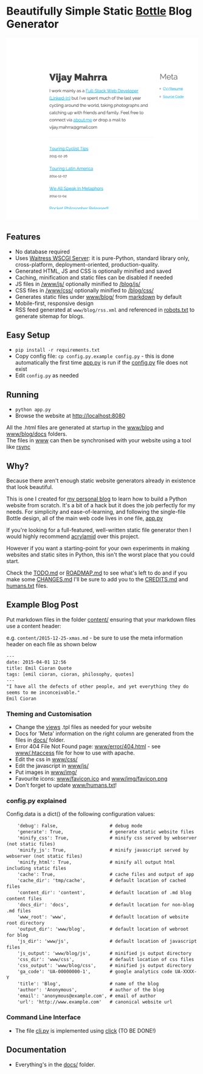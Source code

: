 # Beautifully Simple Static [Bottle](http://bottlepy.org/) Blog Generator

![Blog Homepage Screenshot](tmp/homepage.png)

## Features

* No database required
* Uses [Waitress WSCGI Server](http://docs.pylonsproject.org/projects/waitress/en/latest/index.html): it is pure-Python, standard library only, cross-platform, deployment-oriented, production-quality.
* Generated HTML, JS and CSS is optionally minified and saved 
* Caching, minification and static files can be disabled if needed
* JS files in [/www/js/](www/js) optionally minified to [/blog/js/](/blog/js/)
* CSS files in [/www/css/](www/css) optionally minified to [/blog/css/](/blog/css/)
* Generates static files under [www/blog/](www/blog) from [markdown](https://guides.github.com/features/mastering-markdown/) by default
* Mobile-first, responsive design
* RSS feed generated at `www/blog/rss.xml` and referenced in [robots.txt](www/robots.txt) to generate sitemap for blogs.

## Easy Setup

* `pip install -r requirements.txt`
* Copy config file: `cp config.py.example config.py` - this is done automatically the first time [app.py](app.py) is run if the [config.py](config.py.example) file does not exist
* Edit `config.py` as needed

## Running

* `python app.py` 
* Browse the website at [http://localhost:8080](http://localhost:8080/)

All the .html files are generated at startup in the [www/blog](www/blog) and [www/blog/docs](www/blog/docs) folders.  
The files in [www](www/) can then be synchronised with your website using a tool like [rsync](http://en.wikipedia.org/wiki/Rsync)

## Why?
Because there aren't enough static website generators already in existence that 
look beautiful. 

This is one I created for [my personal blog](http://www.urunu.com)
to learn how to build a Python website from scratch.  It's a bit of a hack but
it does the job perfectly for my needs. For simplicity and ease-of-learning, 
and following the single-file Bottle design, all of the main web code lives in one
file, [app.py](app.py) 

If you're looking for a full-featured, well-written static file generator then
I would highly recommend [acrylamid](http://posativ.org/acrylamid/) over this
project.  

However if you want a starting-point for your own experiments in making websites 
and static sites in Python, this isn't the worst place that you could start.  

Check the [TODO.md](docs/TODO.md) or [ROADMAP.md](docs/ROADMAP.md) 
to see what's left to do and if you make some [CHANGES.md](docs/CHANGES.md) I'll be
sure to add you to the [CREDITS.md](docs/CREDITS.md) and [humans.txt](www/humans.txt) files.

## Example Blog Post
Put markdown files in the folder [content/](content/) ensuring that your markdown files use a content header:

e.g. `content/2015-12-25-xmas.md` - be sure to use the meta information header on each file as shown below

```
---
date: 2015-04-01 12:56
title: Emil Cioran Quote
tags: [emil cioran, cioran, philosophy, quotes]
---
"I have all the defects of other people, and yet everything they do seems to me inconceivable."
Emil Cioran
```

### Theming and Customisation

* Change the [views](views/) .tpl files as needed for your website
* Docs for 'Meta' information on the right column are generated from the files in [docs/](docs) folder.
* Error 404 File Not Found page: [www/error/404.html](www/error/404.html) - see [www/.htaccess](www/.htaccess) file for how to use with apache.
* Edit the css in [www/css/](www/css/)
* Edit the javascript in [www/js/](www/js/)
* Put images in [www/img/](www/img/)
* Favourite icons: [www/favicon.ico](www/favicon.ico) and [www/img/favicon.png](www/img/favicon.png)
* Don't forget to update [www/humans.txt](www/humans.txt)!

### config.py explained
Config.data is a dict() of the following configuration values:
```
    'debug': False,                   # debug mode
    'generate': True,                 # generate static website files
    'minify_css': True,               # minify css served by webserver (not static files)
    'minify_js': True,                # minify javascript served by webserver (not static files)
    'minify_html': True,              # minify all output html including static files
    'cache': True,                    # cache files and output of app
    'cache_dir': 'tmp/cache',         # default location of cached files
    'content_dir': 'content',         # default location of .md blog content files
    'docs_dir': 'docs',               # default location for non-blog .md files
    'www_root': 'www',                # default location of website root directory
    'output_dir': 'www/blog',         # default location of webroot for blog
    'js_dir': 'www/js',               # default location of javascript files
    'js_output': 'www/blog/js',       # minified js output directory
    'css_dir': 'www/css',             # default location of css files
    'css_output': 'www/blog/css',     # minified js output directory
    'ga_code': 'UA-00000000-1',       # google analytics code UA-XXXX-Y
    'title': 'Blog',                  # name of the blog
    'author': 'Anonymous',            # author of the blog
    'email': 'anonymous@example.com', # email of author
    'url': 'http://www.example.com'   # canonical website url
```

### Command Line Interface
* The file [cli.py](cli.py) is implemented using [click](http://click.pocoo.org/4/) (TO BE DONE!)

## Documentation

* Everything's in the [docs/](docs/) folder.
